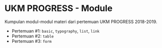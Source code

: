 # UKM PROGRESS - Module
Kumpulan modul-modul materi dari pertemuan UKM PROGRESS 2018-2019.

- Pertemuan #1: `basic`, `typography`, `list`, `link`
- Pertemuan #2: `table`
- Pertemuan #3: `form`